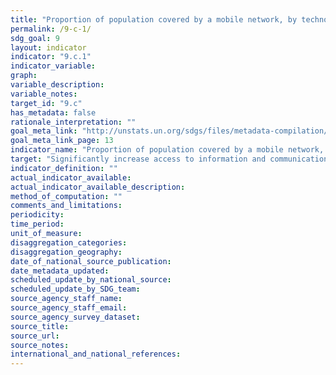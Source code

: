 ```yaml
---
title: "Proportion of population covered by a mobile network, by technology"
permalink: /9-c-1/
sdg_goal: 9
layout: indicator
indicator: "9.c.1"
indicator_variable: 
graph: 
variable_description: 
variable_notes: 
target_id: "9.c"
has_metadata: false
rationale_interpretation: ""
goal_meta_link: "http://unstats.un.org/sdgs/files/metadata-compilation/Metadata-Goal-9.pdf"
goal_meta_link_page: 13
indicator_name: "Proportion of population covered by a mobile network, by technology"
target: "Significantly increase access to information and communications technology and strive to provide universal and affordable access to the Internet in least developed countries by 2020."
indicator_definition: ""
actual_indicator_available: 
actual_indicator_available_description: 
method_of_computation: ""
comments_and_limitations: 
periodicity: 
time_period: 
unit_of_measure: 
disaggregation_categories: 
disaggregation_geography: 
date_of_national_source_publication: 
date_metadata_updated: 
scheduled_update_by_national_source: 
scheduled_update_by_SDG_team: 
source_agency_staff_name: 
source_agency_staff_email: 
source_agency_survey_dataset: 
source_title: 
source_url: 
source_notes: 
international_and_national_references: 
---
```


